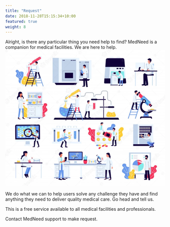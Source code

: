 ```yaml
---
title: "Request"
date: 2018-11-28T15:15:34+10:00
featured: true
weight: 8
---
```


Alright, is there any particular thing you need help to find? MedNeed is a companion for medical facilities. We are here to help.
![Medical Equipment](/images/illustrations/med-equipment.webp)

We do what we can to help users solve any challenge they have and find anything they need to deliver quality medical care. Go head and tell us. 

This is a free service available to all medical facilities and professionals. 

Contact MedNeed support to make request.


